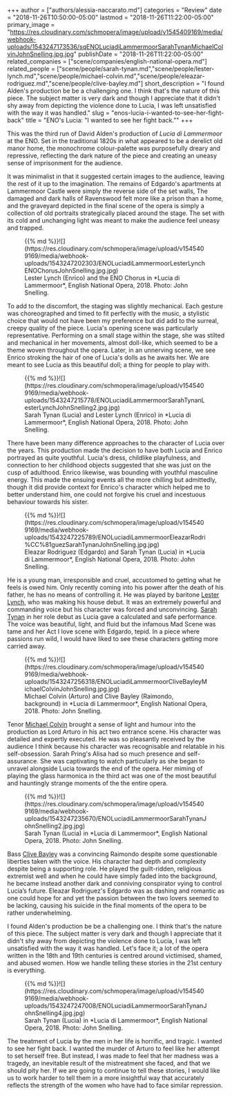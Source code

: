 +++
author = ["authors/alessia-naccarato.md"]
categories = "Review"
date = "2018-11-26T10:50:00-05:00"
lastmod = "2018-11-26T11:22:00-05:00"
primary_image = "https://res.cloudinary.com/schmopera/image/upload/v1545409169/media/webhook-uploads/1543247173536/sqENOLuciadiLammermoorSarahTynanMichaelColvinJohnSnelling.jpg.jpg"
publishDate = "2018-11-26T11:22:00-05:00"
related_companies = ["scene/companies/english-national-opera.md"]
related_people = ["scene/people/sarah-tynan.md","scene/people/lester-lynch.md","scene/people/michael-colvin.md","scene/people/eleazar-rodriguez.md","scene/people/clive-bayley.md"]
short_description = "I found Alden&#039;s production be be a challenging one. I think that&#039;s the nature of this piece. The subject matter is very dark and though I appreciate that it didn&#039;t shy away from depicting the violence done to Lucia, I was left unsatisfied with the way it was handled."
slug = "enos-lucia-i-wanted-to-see-her-fight-back"
title = "ENO&#039;s Lucia: &quot;I wanted to see her fight back.&quot;"
+++

This was the third run of David Alden's production of *Lucia di Lammermoor* at the ENO. Set in the traditional 1820s in what appeared to be a derelict old manor home, the monochrome colour-palette was purposefully dreary and repressive, reflecting the dark nature of the piece and creating an uneasy sense of imprisonment for the audience. 

It was minimalist in that it suggested certain images to the audience, leaving the rest of it up to the imagination. The remains of Edgardo's apartments at Lammermoor Castle were simply the reverse side of the set walls, The damaged and dark halls of Ravenswood felt more like a prison than a home, and the graveyard depicted in the final scene of the opera is simply a collection of old portraits strategically placed around the stage. The set with its cold and unchanging light was meant to make the audience feel uneasy and trapped. 

<figure data-type="image">{{% md %}}![](https://res.cloudinary.com/schmopera/image/upload/v1545409169/media/webhook-uploads/1543247202303/ENOLuciadiLammermoorLesterLynchENOChorusJohnSnelling.jpg.jpg)
<figcaption>Lester Lynch (Enrico) and the ENO Chorus in *Lucia di Lammermoor*, English National Opera, 2018. Photo: John Snelling.</figcaption>
</figure>

To add to the discomfort, the staging was slightly mechanical. Each gesture was choreographed and timed to fit perfectly with the music, a stylistic choice that would not have been my preference but did add to the surreal, creepy quality of the piece. Lucia's opening scene was particularly representative. Performing on a small stage within the stage, she was stilted and mechanical in her movements, almost doll-like, which seemed to be a theme woven throughout the opera. Later, in an unnerving scene, we see Enrico stroking the hair of one of Lucia's dolls as he awaits her. We are meant to see Lucia as this beautiful doll; a thing for people to play with.

<figure data-type="image">{{% md %}}![](https://res.cloudinary.com/schmopera/image/upload/v1545409169/media/webhook-uploads/1543247215778/ENOLuciadiLammermoorSarahTynanLesterLynchJohnSnelling2.jpg.jpg)
<figcaption>Sarah Tynan (Lucia) and Lester Lynch (Enrico) in *Lucia di Lammermoor*, English National Opera, 2018. Photo: John Snelling.</figcaption>
</figure>

There have been many difference approaches to the character of Lucia over the years. This production made the decision to have both Lucia and Enrico portrayed as quite youthful. Lucia's dress, childlike playfulness, and connection to her childhood objects suggested that she was just on the cusp of adulthood. Enrico likewise, was bounding with youthful masculine energy. This made the ensuing events all the more chilling but admittedly, though it did provide context for Enrico's character which helped me to better understand him, one could not forgive his cruel and incestuous behaviour towards his sister. 

<figure data-type="image">{{% md %}}![](https://res.cloudinary.com/schmopera/image/upload/v1545409169/media/webhook-uploads/1543247225789/ENOLuciadiLammermoorEleazarRodri%CC%81guezSarahTynanJohnSnelling.jpg.jpg)
<figcaption>Eleazar Rodrìguez (Edgardo) and Sarah Tynan (Lucia) in *Lucia di Lammermoor*, English National Opera, 2018. Photo: John Snelling.</figcaption>
</figure>

He is a young man, irresponsible and cruel, accustomed to getting what he feels is owed him. Only recently coming into his power after the death of his father, he has no means of controlling it. He was played by baritone [Lester Lynch](/scene/people/lester-lynch/), who was making his house debut. It was an extremely powerful and commanding voice but his character was forced and unconvincing. [Sarah Tynan](/scene/people/sarah-tynan/) in her role debut as Lucia gave a calculated and safe performance. The voice was beautiful, light, and fluid but the infamous Mad Scene was tame and her Act I love scene with Edgardo, tepid. In a piece where passions run wild, I would have liked to see these characters getting more carried away. 

<figure data-type="image">{{% md %}}![](https://res.cloudinary.com/schmopera/image/upload/v1545409169/media/webhook-uploads/1543247256318/ENOLuciadiLammermoorCliveBayleyMichaelColvinJohnSnelling.jpg.jpg)
<figcaption>Michael Colvin (Arturo) and Clive Bayley (Raimondo, background) in *Lucia di Lammermoor*, English National Opera, 2018. Photo: John Snelling.</figcaption>
</figure>

Tenor [Michael Colvin](/scene/people/michael-colvin/) brought a sense of light and humour into the production as Lord Arturo in his act two entrance scene. His character was detailed and expertly executed. He was so pleasantly received by the audience I think because his character was recognisable and relatable in his self-obsession. Sarah Pring's Alisa had so much presence and self-assurance. She was captivating to watch particularly as she began to unravel alongside Lucia towards the end of the opera. Her miming of playing the glass harmonica in the third act was one of the most beautiful and hauntingly strange moments of the the entire opera. 

<figure data-type="image">{{% md %}}![](https://res.cloudinary.com/schmopera/image/upload/v1545409169/media/webhook-uploads/1543247235670/ENOLuciadiLammermoorSarahTynanJohnSnelling2.jpg.jpg)
<figcaption>Sarah Tynan (Lucia) in *Lucia di Lammermoor*, English National Opera, 2018. Photo: John Snelling.</figcaption>
</figure>

Bass [Clive Bayley](/scene/people/clive-bayley/) was a convincing Raimondo despite some questionable liberties taken with the voice. His character had depth and complexity despite being a supporting role. He played the guilt-ridden, religious extremist well and when he could have simply faded into the background, he became instead another dark and conniving conspirator vying to control Lucia’s future. Eleazar Rodriguez's Edgardo was as dashing and romantic as one could hope for and yet the passion between the two lovers seemed to be lacking, causing his suicide in the final moments of the opera to be rather underwhelming.

I found Alden's production be be a challenging one. I think that's the nature of this piece. The subject matter is very dark and though I appreciate that it didn't shy away from depicting the violence done to Lucia, I was left unsatisfied with the way it was handled. Let's face it; a lot of the opera written in the 18th and 19th centuries is centred around victimised, shamed, and abused women. How we handle telling these stories in the 21st century is everything. 

<figure data-type="image">{{% md %}}![](https://res.cloudinary.com/schmopera/image/upload/v1545409169/media/webhook-uploads/1543247247008/ENOLuciadiLammermoorSarahTynanJohnSnelling4.jpg.jpg)
<figcaption>Sarah Tynan (Lucia) in *Lucia di Lammermoor*, English National Opera, 2018. Photo: John Snelling.</figcaption>
</figure>

The treatment of Lucia by the men in her life is horrific, and tragic. I wanted to see her fight back. I wanted the murder of Arturo to feel like her attempt to set herself free. But instead, I was made to feel that her madness was a tragedy, an inevitable result of the mistreatment she faced, and that we should pity her. If we are going to continue to tell these stories, I would like us to work harder to tell them in a more insightful way that accurately reflects the strength of the women who have had to face similar repression.
